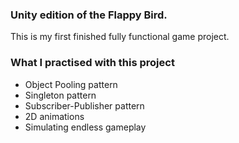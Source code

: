 ### Unity edition of the Flappy Bird.

This is my first finished fully functional game project.

### What I practised with this project

* Object Pooling pattern
* Singleton pattern
* Subscriber-Publisher pattern
* 2D animations
* Simulating endless gameplay
